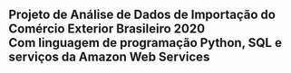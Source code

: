 <h2>
Projeto de Análise de Dados de Importação do Comércio Exterior Brasileiro 2020 
<br>
Com linguagem de programação Python, SQL e serviços da Amazon Web Services
</h2>
